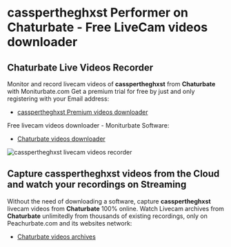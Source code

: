 # casspertheghxst Performer on Chaturbate - Free LiveCam videos downloader

## Chaturbate Live Videos Recorder

Monitor and record livecam videos of **casspertheghxst** from **Chaturbate** with Moniturbate.com
Get a premium trial for free by just and only registering with your Email address:
* [casspertheghxst Premium videos downloader](https://moniturbate.com/request-demo-licence-key.html)

Free livecam videos downloader - Moniturbate Software:
* [Chaturbate videos downloader](https://moniturbate.com/moniturbate-download-software.html)

![casspertheghxst livecam videos recorder](https://peachurnet.com/templates/moniturbate-software.png)


## Capture casspertheghxst videos from the Cloud and watch your recordings on Streaming

Without the need of downloading a software, capture **casspertheghxst** livecam videos from **Chaturbate** 100% online.
Watch Livecam archives from **Chaturbate** unlimitedly from thousands of existing recordings, only on Peachurbate.com and its websites network:
* [Chaturbate videos archives](https://peachurnet.com/)
